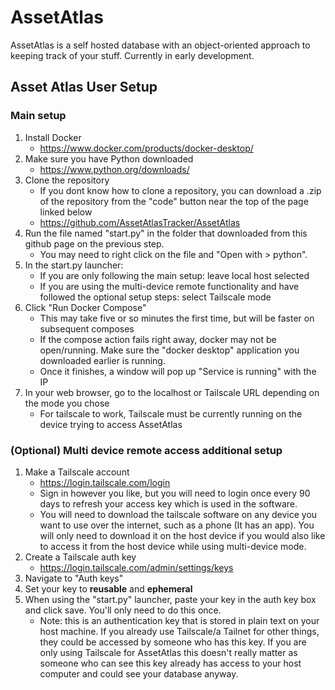 # AssetAtlas

AssetAtlas is a self hosted database with an object-oriented approach to keeping track of your stuff. Currently in early development.

## Asset Atlas User Setup

### Main setup

1. Install Docker
   - <https://www.docker.com/products/docker-desktop/>
1. Make sure you have Python downloaded
   - <https://www.python.org/downloads/>
1. Clone the repository
   - If you dont know how to clone a repository, you can download a .zip of the repository from the "code" button near the top of the page linked below
   - <https://github.com/AssetAtlasTracker/AssetAtlas>   
1. Run the file named "start.py" in the folder that downloaded from this github page on the previous step.
   - You may need to right click on the file and "Open with > python".
1. In the start.py launcher:
   - If you are only following the main setup: leave local host selected
   - If you are using the multi-device remote functionality and have followed the optional setup steps: select Tailscale mode
1. Click "Run Docker Compose"
   - This may take five or so minutes the first time, but will be faster on subsequent composes
   - If the compose action fails right away, docker may not be open/running. Make sure the "docker desktop" application you downloaded earlier is running.
   - Once it finishes, a window will pop up "Service is running" with the IP
1. In your web browser, go to the localhost or Tailscale URL depending on the mode you chose
   - For tailscale to work, Tailscale must be currently running on the device trying to access AssetAtlas

### (Optional) Multi device remote access additional setup

1. Make a Tailscale account
   - <https://login.tailscale.com/login>
   - Sign in however you like, but you will need to login once every 90 days to refresh your access key which is used in the software.
   <!-- - Rob: I created a tailnet for our org but not technically needed. We probably can't use it or will have to get an open source plan for it because it has a limit of 3 users -->
   - You will need to download the tailscale software on any device you want to use over the internet, such as a phone (It has an app). You will only need to download it on the host device if you would also like to access it from the host device while using multi-device mode.
1. Create a Tailscale auth key
   - <https://login.tailscale.com/admin/settings/keys>
1. Navigate to "Auth keys"
1. Set your key to **reusable** and **ephemeral**
1. When using the "start.py" launcher, paste your key in the auth key box and click save. You'll only need to do this once.
   - Note: this is an authentication key that is stored in plain text on your host machine. If you already use Tailscale/a Tailnet for other things, they could be accessed by someone who has this key. If you are only using Tailscale for AssetAtlas this doesn't really matter as someone who can see this key already has access to your host computer and could see your database anyway.

